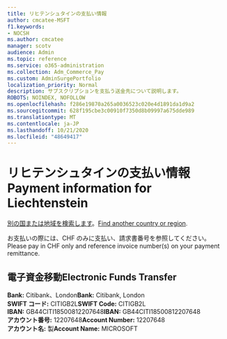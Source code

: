```yaml
---
title: リヒテンシュタインの支払い情報
author: cmcatee-MSFT
f1.keywords:
- NOCSH
ms.author: cmcatee
manager: scotv
audience: Admin
ms.topic: reference
ms.service: o365-administration
ms.collection: Adm_Commerce_Pay
ms.custom: AdminSurgePortfolio
localization_priority: Normal
description: サブスクリプションを支払う送金先について説明します。
ROBOTS: NOINDEX, NOFOLLOW
ms.openlocfilehash: f286e19870a265a0036523c020e4d1891da1d9a2
ms.sourcegitcommit: 628f195cbe3c00910f7350d8b09997a675dde989
ms.translationtype: MT
ms.contentlocale: ja-JP
ms.lasthandoff: 10/21/2020
ms.locfileid: "48649417"
---
```

# <a name="payment-information-for-liechtenstein"></a><span data-ttu-id="75bd3-103">リヒテンシュタインの支払い情報</span><span class="sxs-lookup"><span data-stu-id="75bd3-103">Payment information for Liechtenstein</span></span>

<span data-ttu-id="75bd3-104">[別の国または地域を検索します](../billing-and-payments/pay-for-your-subscription.md)。</span><span class="sxs-lookup"><span data-stu-id="75bd3-104">[Find another country or region](../billing-and-payments/pay-for-your-subscription.md).</span></span>

<span data-ttu-id="75bd3-105">お支払いの際には、CHF のみに支払い、請求書番号を参照してください。</span><span class="sxs-lookup"><span data-stu-id="75bd3-105">Please pay in CHF only and reference invoice number(s) on your payment remittance.</span></span>

## <a name="electronic-funds-transfer"></a><span data-ttu-id="75bd3-106">電子資金移動</span><span class="sxs-lookup"><span data-stu-id="75bd3-106">Electronic Funds Transfer</span></span>

<span data-ttu-id="75bd3-107">**Bank:** Citibank、London</span><span class="sxs-lookup"><span data-stu-id="75bd3-107">**Bank:** Citibank, London</span></span>  
<span data-ttu-id="75bd3-108">**SWIFT コード:** CITIGB2L</span><span class="sxs-lookup"><span data-stu-id="75bd3-108">**SWIFT Code:** CITIGB2L</span></span>  
<span data-ttu-id="75bd3-109">**IBAN:** GB44CITI18500812207648</span><span class="sxs-lookup"><span data-stu-id="75bd3-109">**IBAN:** GB44CITI18500812207648</span></span>  
<span data-ttu-id="75bd3-110">**アカウント番号:** 12207648</span><span class="sxs-lookup"><span data-stu-id="75bd3-110">**Account Number:** 12207648</span></span>  
<span data-ttu-id="75bd3-111">**アカウント名:** 製</span><span class="sxs-lookup"><span data-stu-id="75bd3-111">**Account Name:** MICROSOFT</span></span>  